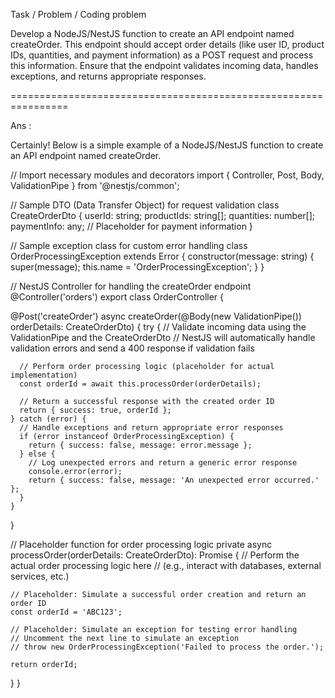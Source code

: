 Task / Problem / Coding problem

Develop a NodeJS/NestJS function to create an API endpoint named createOrder.
This endpoint should accept order details (like user ID, product IDs, quantities, and payment
information) as a POST request and process this information. Ensure that the endpoint
validates incoming data, handles exceptions, and returns appropriate responses.

================================================================


Ans : 


Certainly! Below is a simple example of a NodeJS/NestJS function to create an API endpoint named createOrder.

// Import necessary modules and decorators
import { Controller, Post, Body, ValidationPipe } from '@nestjs/common';

// Sample DTO (Data Transfer Object) for request validation
class CreateOrderDto {
  userId: string;
  productIds: string[];
  quantities: number[];
  paymentInfo: any; // Placeholder for payment information
}

// Sample exception class for custom error handling
class OrderProcessingException extends Error {
  constructor(message: string) {
    super(message);
    this.name = 'OrderProcessingException';
  }
}

// NestJS Controller for handling the createOrder endpoint
@Controller('orders')
export class OrderController {

  @Post('createOrder')
  async createOrder(@Body(new ValidationPipe()) orderDetails: CreateOrderDto) {
    try {
      // Validate incoming data using the ValidationPipe and the CreateOrderDto
      // NestJS will automatically handle validation errors and send a 400 response if validation fails

      // Perform order processing logic (placeholder for actual implementation)
      const orderId = await this.processOrder(orderDetails);

      // Return a successful response with the created order ID
      return { success: true, orderId };
    } catch (error) {
      // Handle exceptions and return appropriate error responses
      if (error instanceof OrderProcessingException) {
        return { success: false, message: error.message };
      } else {
        // Log unexpected errors and return a generic error response
        console.error(error);
        return { success: false, message: 'An unexpected error occurred.' };
      }
    }
  }

  // Placeholder function for order processing logic
  private async processOrder(orderDetails: CreateOrderDto): Promise<string> {
    // Perform the actual order processing logic here
    // (e.g., interact with databases, external services, etc.)

    // Placeholder: Simulate a successful order creation and return an order ID
    const orderId = 'ABC123';
    
    // Placeholder: Simulate an exception for testing error handling
    // Uncomment the next line to simulate an exception
    // throw new OrderProcessingException('Failed to process the order.');

    return orderId;
  }
}
